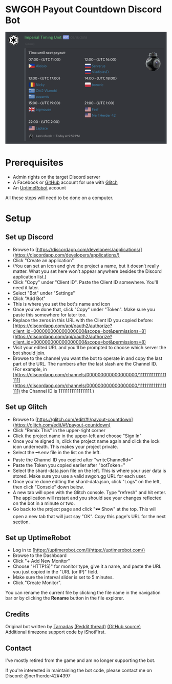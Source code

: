 # SWGOH Payout Countdown Discord Bot

![screenshot](/botscreenshot.png)

# Prerequisites

 - Admin rights on the target Discord server
 - A Facebook or [GitHub](https://github.com/) account for use with [Glitch](https://glitch.com/)
 - An [UptimeRobot](http://www.uptimerobot.com/) account

All these steps will need to be done on a computer.

# Setup

## Set up Discord

 - Browse to [https://discordapp.com/developers/applications/](https://discordapp.com/developers/applications/)
 - Click "Create an application"
 - (You can set an icon and give the project a name, but it doesn’t really matter. What you set here won’t appear anywhere besides the Discord application list.)
 - Click "Copy" under "Client ID". Paste the Client ID somewhere. You'll need it later.
 - Select "Bot" under "Settings"
 - Click "Add Bot"
 - This is where you set the bot's name and icon
 - Once you've done that, click "Copy" under "Token". Make sure you paste this somewhere for later too.
 - Replace the zeros in this URL with the Client ID you copied before: [https://discordapp.com/api/oauth2/authorize?client_id=000000000000000000&scope=bot&permissions=8](https://discordapp.com/api/oauth2/authorize?client_id=000000000000000000&scope=bot&permissions=8)
 - Visit your edited URL and you'll be prompted to choose which server the bot should join.
 - Browse to the channel you want the bot to operate in and copy the last  part of the URL. The numbers after the last slash are the Channel ID. (For example, in [https://discordapp.com/channels/000000000000000000/111111111111111111](https://discordapp.com/channels/000000000000000000/111111111111111111) the Channel ID is 111111111111111111.)

## Set up Glitch

 - Browse to [https://glitch.com/edit/#!/payout-countdown](https://glitch.com/edit/#!/payout-countdown)
 - Click "Remix This" in the upper-right corner
 - Click the project name in the upper-left and choose "Sign In"
 - Once you're signed in, click the project name again and click the lock icon underneath. This makes your project private.
 - Select the 🗝.env file in the list on the left.
 - Paste the Channel ID you copied after "writeChannelId="
 - Paste the Token you copied earlier after "botToken="
 - Select the shard-data.json file on the left. This is where your user data is stored. Make sure you use a valid swgoh.gg URL for each user.
 - Once you're done editing the shard-data.json, click "Logs" on the left, then click "Console" down below. 
 - A new tab will open with the Glitch console. Type "refresh" and hit enter. The application will restart and you should see your changes reflected on the bot in a minute or two.
 - Go back to the project page and click "🕶 Show" at the top. This will open a new tab that will just say "OK". Copy this page's URL for the next section.

## Set up UptimeRobot

 - Log in to [https://uptimerobot.com/](https://uptimerobot.com/)
 - Browse to the Dashboard
 - Click "+ Add New Monitor"
 - Choose "HTTP(S)" for monitor type, give it a name, and paste the URL you just copied in the "URL (or IP)" field.
 - Make sure the interval slider is set to 5 minutes.
 - Click "Create Monitor".

You can rename the current file by clicking the file name in the navigation bar or by clicking the **Rename** button in the file explorer.

## Credits
Original bot written by [Tarnadas](https://github.com/Tarnadas/shard-payout) [(Reddit thread)](https://www.reddit.com/r/SWGalaxyOfHeroes/comments/71904d/i_made_a_discord_bot_for_our_shard_to_track_time/) [(GitHub source)](https://github.com/Tarnadas/shard-payout)  
Additional timezone support code by iShotFirst.

## Contact

I've mostly retired from the game and am no longer supporting the bot.

If you're interested in maintaining the bot code, please contact me on Discord: @nerfherder42#4397 
